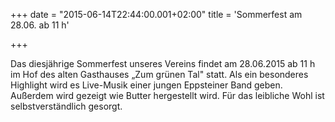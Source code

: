 +++
date = "2015-06-14T22:44:00.001+02:00"
title = 'Sommerfest am 28.06. ab 11 h'


+++

Das diesjährige Sommerfest unseres Vereins findet am 28.06.2015 ab 11 h im Hof des alten Gasthauses „Zum grünen Tal" statt. Als ein besonderes Highlight wird es Live-Musik einer jungen Eppsteiner Band geben. Außerdem wird gezeigt wie Butter hergestellt wird. Für das leibliche Wohl ist selbstverständlich gesorgt.

      